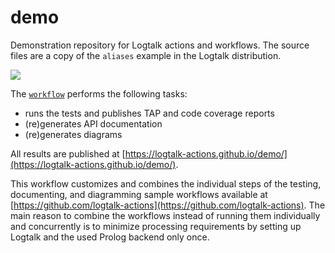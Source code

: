 # demo

Demonstration repository for Logtalk actions and workflows.
The source files are a copy of the `aliases` example in the Logtalk distribution.

![](https://github.com/logtalk-actions/demo/workflows/Workflow/badge.svg)

The [`workflow`](https://github.com/logtalk-actions/demo/blob/master/.github/workflows/testing.yml) performs the following tasks:

- runs the tests and publishes TAP and code coverage reports
- (re)generates API documentation
- (re)generates diagrams

All results are published at [https://logtalk-actions.github.io/demo/](https://logtalk-actions.github.io/demo/).

This workflow customizes and combines the individual steps of the testing, documenting, and diagramming sample workflows available at [https://github.com/logtalk-actions](https://github.com/logtalk-actions). The main reason to combine the workflows instead of running them individually and concurrently is to minimize processing requirements by setting up Logtalk and the used Prolog backend only once.

